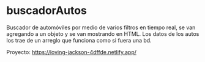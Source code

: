 # buscadorAutos
Buscador de automóviles por medio de varios filtros en tiempo real, se van agregando a un objeto y se van mostrando en HTML. Los datos de los autos los trae de un arreglo que funciona como si fuera una bd.

Proyecto: https://loving-jackson-4dffde.netlify.app/
